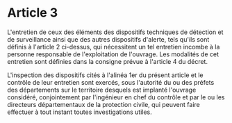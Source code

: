 # Article 3

L'entretien de ceux des éléments des dispositifs techniques de détection et de surveillance ainsi que des autres dispositifs d'alerte, tels qu'ils sont définis à l'article 2 ci-dessus, qui nécessitent un tel entretien incombe à la personne responsable de l'exploitation de l'ouvrage. Les modalités de cet entretien sont définies dans la consigne prévue à l'article 4 du décret.

L'inspection des dispositifs cités à l'alinéa 1er du présent article et le contrôle de leur entretien sont exercés, sous l'autorité du ou des préfets des départements sur le territoire desquels est implanté l'ouvrage considéré, conjointement par l'ingénieur en chef du contrôle et par le ou les directeurs départementaux de la protection civile, qui peuvent faire effectuer à tout instant toutes investigations utiles.
